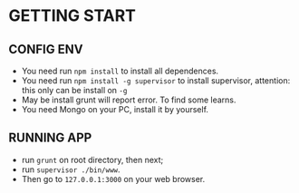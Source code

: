 # GETTING START

## CONFIG ENV

- You need run `npm install` to install all dependences.
- You need run `npm install -g supervisor` to install supervisor, attention: this only can be install on `-g`
- May be install grunt will report error. To find some learns.
- You need Mongo on your PC, install it by yourself.

## RUNNING APP

- run `grunt` on root directory, then next;
- run `supervisor ./bin/www`.
- Then go to `127.0.0.1:3000` on your web browser.
